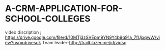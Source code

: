 # A-CRM-APPLICATION-FOR-SCHOOL-COLLEGES
video discription ; https://drive.google.com/file/d/10MTj3zSVEpm9YN9Y4b9q91a_7fUjxqwW/view?usp=drivesdk
Team leader-http://trailblazer.me/id/vidsq
